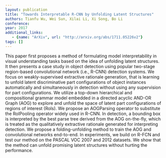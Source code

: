 ```yaml
---
layout: publication
title: "Towards Interpretable R-CNN by Unfolding Latent Structures"
authors: Tianfu Wu, Wei Sun, Xilai Li, Xi Song, Bo Li
conference: 
year: 2017
additional_links: 
   - {name: "ArXiv", url: "http://arxiv.org/abs/1711.05226v2"}
tags: []
---
```

This paper first proposes a method of formulating model interpretability in
visual understanding tasks based on the idea of unfolding latent structures. It
then presents a case study in object detection using popular two-stage
region-based convolutional network (i.e., R-CNN) detection systems. We focus on
weakly-supervised extractive rationale generation, that is learning to unfold
latent discriminative part configurations of object instances automatically and
simultaneously in detection without using any supervision for part
configurations. We utilize a top-down hierarchical and compositional grammar
model embedded in a directed acyclic AND-OR Graph (AOG) to explore and unfold
the space of latent part configurations of regions of interest (RoIs). We
propose an AOGParsing operator to substitute the RoIPooling operator widely
used in R-CNN. In detection, a bounding box is interpreted by the best parse
tree derived from the AOG on-the-fly, which is treated as the qualitatively
extractive rationale generated for interpreting detection. We propose a
folding-unfolding method to train the AOG and convolutional networks
end-to-end. In experiments, we build on R-FCN and test our method on the PASCAL
VOC 2007 and 2012 datasets. We show that the method can unfold promising latent
structures without hurting the performance.